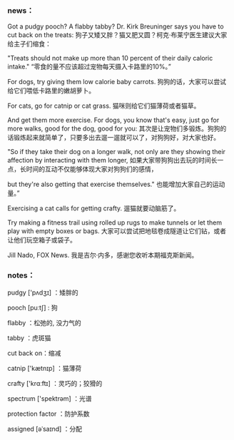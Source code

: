 ### news：

Got a pudgy pooch? A flabby tabby? Dr. Kirk Breuninger says you have to cut back on the treats: 狗子又矮又胖？猫又肥又圆？柯克·布莱宁医生建议大家给主子们缩食：

"Treats should not make up more than 10 percent of their daily caloric intake." “零食的量不应该超过宠物每天摄入卡路里的10%。”

For dogs, try giving them low calorie baby carrots. 狗狗的话，大家可以尝试给它们喂低卡路里的嫩胡萝卜。

For cats, go for catnip or cat grass. 猫咪则给它们猫薄荷或者猫草。

And get them more exercise. For dogs, you know that's easy, just go for more walks, good for the dog, good for you: 其次是让宠物们多锻炼。狗狗的话锻炼起来就简单了，只要多出去遛一遛就可以了，对狗狗好，对大家也好。

"So if they take their dog on a longer walk, not only are they showing their affection by interacting with them longer, 如果大家带狗狗出去玩的时间长一点，长时间的互动不仅能够体现大家对狗狗们的感情，

but they're also getting that exercise themselves." 也能增加大家自己的运动量。”

Exercising a cat calls for getting crafty. 遛猫就要动脑筋了。

Try making a fitness trail using rolled up rugs to make tunnels or let them play with empty boxes or bags. 大家可以尝试把地毯卷成隧道让它们钻，或者让他们玩空箱子或袋子。

Jill Nado, FOX News. 我是吉尔·内多，感谢您收听本期福克斯新闻。

### notes：

pudgy ['pʌdʒɪ] ：矮胖的

pooch [puːtʃ] : 狗

flabby ：松弛的, 没力气的

tabby ：虎斑猫

cut back on：缩减

catnip ['kætnɪp] ：猫薄荷

crafty ['krɑːftɪ] ：灵巧的；狡猾的

spectrum ['spektrəm] ：光谱

protection factor ：防护系数

assigned [əˈsaɪnd] ：分配

